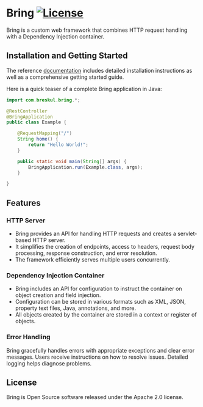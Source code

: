 # Bring [![License](https://img.shields.io/badge/License-Apache_2.0-blue.svg)](https://opensource.org/licenses/Apache-2.0)
 Bring is a custom web framework that combines HTTP request handling with a Dependency Injection container.

## Installation and Getting Started
The reference [documentation](https://github.com/bobocode-breskul/bring/wiki) includes detailed installation instructions as well as a comprehensive getting started guide.

Here is a quick teaser of a complete Bring application in Java:

```java
import com.breskul.bring.*;

@RestController
@BringApplication
public class Example {

    @RequestMapping("/")
    String home() {
        return "Hello World!";
    }

    public static void main(String[] args) {
        BringApplication.run(Example.class, args);
    }

}
```

## Features

### HTTP Server

- Bring provides an API for handling HTTP requests and creates a servlet-based HTTP server.
- It simplifies the creation of endpoints, access to headers, request body processing, response construction, and error resolution.
- The framework efficiently serves multiple users concurrently.

### Dependency Injection Container

- Bring includes an API for configuration to instruct the container on object creation and field injection.
- Configuration can be stored in various formats such as XML, JSON, property text files, Java, annotations, and more.
- All objects created by the container are stored in a context or register of objects.

### Error Handling

Bring gracefully handles errors with appropriate exceptions and clear error messages. Users receive instructions on how to resolve issues. Detailed logging helps diagnose problems.

## License
Bring is Open Source software released under the Apache 2.0 license.
